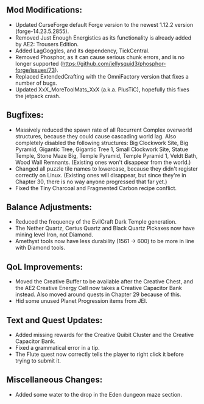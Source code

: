 
## Mod Modifications:

- Updated CurseForge default Forge version to the newest 1.12.2 version (forge-14.23.5.2855).
- Removed Just Enough Energistics as its functionality is already added by AE2: Trousers Edition.
- Added LagGoggles, and its dependency, TickCentral.
- Removed Phosphor, as it can cause serious chunk errors, and is no longer supported (https://github.com/jellysquid3/phosphor-forge/issues/73).
- Replaced ExtendedCrafting with the OmniFactory version that fixes a number of bugs.
- Updated XxX_MoreToolMats_XxX (a.k.a. PlusTiC), hopefully this fixes the jetpack crash.

## Bugfixes:

- Massively reduced the spawn rate of all Recurrent Complex overworld structures, because they could cause cascading world lag. Also completely disabled the following structures: Big Clockwork Site, Big Pyramid, Gigantic Tree, Gigantic Tree 1, Small Clockwork Site, Statue Temple, Stone Maze Big, Temple Pyramid, Temple Pyramid 1, Veldt Bath, Wood Wall Remnants. (Existing ones won't disappear from the world.)
- Changed all puzzle tile names to lowercase, because they didn't register correctly on Linux. (Existing ones will disappear, but since they're in Chapter 30, there is no way anyone progressed that far yet.)
- Fixed the Tiny Charcoal and Fragmented Carbon recipe conflict.

## Balance Adjustments:

- Reduced the frequency of the EvilCraft Dark Temple generation.
- The Nether Quartz, Certus Quartz and Black Quartz Pickaxes now have mining level Iron, not Diamond.
- Amethyst tools now have less durability (1561 -> 600) to be more in line with Diamond tools.

## QoL Improvements:

- Moved the Creative Buffer to be available after the Creative Chest, and the AE2 Creative Energy Cell now takes a Creative Capacitor Bank instead. Also moved around quests in Chapter 29 because of this.
- Hid some unused Planet Progression items from JEI.

## Text and Quest Updates:

- Added missing rewards for the Creative Quibit Cluster and the Creative Capacitor Bank.
- Fixed a grammatical error in a tip.
- The Flute quest now correctly tells the player to right click it before trying to submit it.

## Miscellaneous Changes:

- Added some water to the drop in the Eden dungeon maze section.
